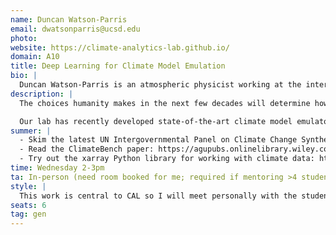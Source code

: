 ```yaml
---
name: Duncan Watson-Parris
email: dwatsonparris@ucsd.edu
photo: 
website: https://climate-analytics-lab.github.io/
domain: A10
title: Deep Learning for Climate Model Emulation
bio: |
  Duncan Watson-Parris is an atmospheric physicist working at the interface of climate research and machine learning. The Climate Analytics Lab (CAL) he leads focuses on understanding the interactions between aerosols and clouds, and their representation within global climate models. CAL is leading the development of a variety of machine learning tools and techniques to optimally combine a variety of observational datasets, including global satellite and aircraft measurements, to constrain and improve these models. Duncan is also keen to foster the application of machine learning to climate science questions more broadly and convenes the Machine Learning for Climate Science EGU session and co-convenes the “AI and Climate Science” discovery series that is part of the United Nations’ AI for Good program.
description: |
  The choices humanity makes in the next few decades will determine how much warmer the Earth will be by the end of the century, with implications for billions of lives and trillions of dollars in GDP. Many different emission pathways exist that are compatible with the Paris climate agreement, and many more are possible that miss that target. While some of the most complex climate models have simulated a small selection of these, it is impractical to use these computationally expensive models to fully explore the space of possibilities or assess all the associated risks. 

  Our lab has recently developed state-of-the-art climate model emulators to enable fast, accurate and reliable predictions for any given scenario (https://github.com/duncanwp/ClimateBench). This project will extend this work by incorporating multiple climate models at different levels of fidelity to provide high-resolution predictions with robust uncertainties for improved decision making.
summer: |
  - Skim the latest UN Intergovernmental Panel on Climate Change Synthesis Report to get a summary of the latest climate change science, especially the figures: https://www.ipcc.ch/report/ar6/syr/downloads/report/IPCC_AR6_SYR_SPM.pdf  
  - Read the ClimateBench paper: https://agupubs.onlinelibrary.wiley.com/doi/full/10.1029/2021MS002954  
  - Try out the xarray Python library for working with climate data: https://docs.xarray.dev/en/stable/
time: Wednesday 2-3pm
ta: In-person (need room booked for me; required if mentoring >4 students in-person)
style: |
  This work is central to CAL so I will meet personally with the students, and it can be integrated into the broader research program to the extent the students want to engage with it. The students will be welcome to join our Lab meetings (typically held at Scripps Institution of Oceanography).
seats: 6
tag: gen
---
```


